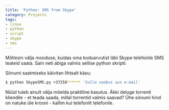 ```yaml
---
title: 'Python: SMS from Skype'
category: Projects
tags:
- linux
- python
- script
- skype
- sms
---
```

Mõtlesin välja mooduse, kuidas oma koduarvutist läbi Skype telefonile SMS teateid saata. Sain neti abiga valmis sellise python skripti:

<script src="https://gist.github.com/2656890.js?file=skype_sms.py"></script>

Sõnumi saatmiseks käivitan lihtsalt käsu:

```bash
$ python SkypeSMS.py +37258****** 'Sulle saabus uus e-mail'
```

Nüüd tuleb ainult välja mõelda praktiline kasutus. Äkki deluge torrenti kliendile - et teada saada, millal torrentid valmis saavad? Ühe sõnumi hind on natuke üle krooni - kallim kui telefonilt telefonile.
